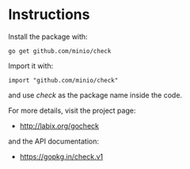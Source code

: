 Instructions
============

Install the package with:

    go get github.com/minio/check
    
Import it with:

    import "github.com/minio/check"

and use _check_ as the package name inside the code.

For more details, visit the project page:

* http://labix.org/gocheck

and the API documentation:

* https://gopkg.in/check.v1
